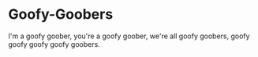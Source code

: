 # Goofy-Goobers
I'm a goofy goober, 
you're a goofy goober, 
we're all goofy goobers, 
goofy goofy goofy goofy goobers.
